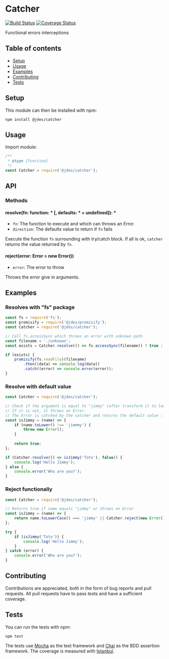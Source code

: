 # Catcher

[![Build Status](https://travis-ci.org/jeandesravines/catcher.svg)](https://travis-ci.org/jeandesravines/catcher)
[![Coverage Status](https://coveralls.io/repos/github/jeandesravines/catcher/badge.svg?branch=master)](https://coveralls.io/github/jeandesravines/catcher?branch=master)

Functional errors interceptions

## Table of contents

* [Setup](#setup)
* [Usage](#usage)
* [Examples](#examples)
* [Contributing](#contributing)
* [Tests](#tests)
 

## Setup

This module can then be installed with npm:
```shell
npm install @jdes/catcher
```


## Usage

Import module:

```javascript
/**
 * @type {function}
 */
const Catcher = require('@jdes/catcher');
```

## API

### Methods

#### resolve(fn: function: * [, defaults: * = undefined]): *

* `fn`: The function to execute and which can throws an Error.
* `direction`: The defaults value to return if `fn` fails

Execute the function `fn` surrounding with try/catch block. 
If all is ok, `catcher` returns the value returned by `fn`.


#### reject(error: Error = new Error())

* `error`: The error to throw

Throws the error give in arguments.


## Examples

### Resolves with "fs" package

```javascript
const fs = require('fs');
const promisify = require('@jdes/promisify');
const Catcher = require('@jdes/catcher');

// Call fs.accessSync which throws an error with unknown path
const filename = './unknown';
const exists = Catcher.resolve(() => fs.accessSync(filename)) ? true : false;

if (exists) {
    promisify(fs.readFile)(filename)
        .then((data) => console.log(data))
        .catch((error) => console.error(error));
}
```

### Resolve with default value

```javascript
const Catcher = require('@jdes/catcher');

// Check if the argument is equal to "jimmy" (after transform it to lower case).
// If it is not, it throws an Error.
// The Error is catched by the catcher and returns the default value : false
const isJimmy = (name) => {
    if (name.toLower() !== 'jimmmy') {
        throw new Error();
    }
    
    return true;
};

if (Catcher.resolve(() => isJimmy('Toto'), false)) {
    console.log('Hello Jimmy');
} else {
    console.error('Who are you?');
}
```

### Reject functionally

```javascript
const Catcher = require('@jdes/catcher');

// Returns true if name equals "jimmy" or throws an Error
const isJimmy = (name) => {
	return name.toLowerCase() === 'jimmy' || Catcher.reject(new Error());
};

try {
    if (isJimmy('Toto')) {
    	console.log('Hello Jimmy');
    }
} catch (error) {
	console.error('Who are you?');
}
```


## Contributing

Contributions are appreciated, both in the form of bug reports and pull requests.
All pull requests have to pass tests and have a sufficient coverage.

## Tests

You can run the tests with npm:
```shell
npm test
```


The tests use [Mocha](http://mochajs.org) as the test framework and [Chai](http://http://chaijs.com) as the BDD assertion framework.
The coverage is measured with [Istanbul](https://github.com/gotwarlost/istanbul).